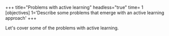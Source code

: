 +++
title="Problems with active learning"
headless="true"
time= 1
[objectives]
    1='Describe some problems that emerge with an active learning approach'
+++

Let's cover some of the problems with active learning.
